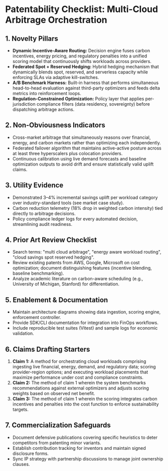 # Patentability Checklist: Multi-Cloud Arbitrage Orchestration

## 1. Novelty Pillars

- **Dynamic Incentive-Aware Routing:** Decision engine fuses carbon incentives, energy pricing, and regulatory penalties into a unified scoring model that continuously shifts workloads across providers.
- **Federated Spot + Reserved Hedging:** Hybrid hedging mechanism that dynamically blends spot, reserved, and serverless capacity while enforcing SLAs via adaptive kill-switches.
- **A/B Benchmark Harness:** Built-in harness that performs simultaneous head-to-head evaluation against third-party optimizers and feeds delta metrics into reinforcement loops.
- **Regulation-Constrained Optimization:** Policy layer that applies per-jurisdiction compliance filters (data residency, sovereignty) before dispatching arbitrage actions.

## 2. Non-Obviousness Indicators

- Cross-market arbitrage that simultaneously reasons over financial, energy, and carbon markets rather than optimizing each independently.
- Federated failover algorithm that maintains active-active posture across at least three hyperscalers plus colocation providers.
- Continuous calibration using live demand forecasts and baseline optimization outputs to avoid drift and ensure statistically valid uplift claims.

## 3. Utility Evidence

- Demonstrated 3–4% incremental savings uplift per workload category over industry-standard tools (see market case study).
- Carbon reduction telemetry (18% drop in weighted carbon intensity) tied directly to arbitrage decisions.
- Policy compliance ledger logs for every automated decision, streamlining audit readiness.

## 4. Prior Art Review Checklist

- Search terms: "multi cloud arbitrage", "energy aware workload routing", "cloud savings spot reserved hedging".
- Review existing patents from AWS, Google, Microsoft on cost optimization; document distinguishing features (incentive blending, baseline benchmarking).
- Analyze academic literature on carbon-aware scheduling (e.g., University of Michigan, Stanford) for differentiation.

## 5. Enablement & Documentation

- Maintain architecture diagrams showing data ingestion, scoring engine, enforcement controller.
- Provide SDK/CLI documentation for integration into FinOps workflows.
- Include reproducible test suites (Vitest) and sample logs for economic validation.

## 6. Claims Drafting Starters

1. **Claim 1:** A method for orchestrating cloud workloads comprising ingesting live financial, energy, demand, and regulatory data; scoring provider-region options; and executing workload placements that maximize performance under cost and compliance constraints.
2. **Claim 2:** The method of claim 1 wherein the system benchmarks recommendations against external optimizers and adjusts scoring weights based on observed net benefit.
3. **Claim 3:** The method of claim 1 wherein the scoring integrates carbon incentives and penalties into the cost function to enforce sustainability targets.

## 7. Commercialization Safeguards

- Document defensive publications covering specific heuristics to deter competitors from patenting minor variants.
- Establish contribution tracking for inventors and maintain signed disclosure forms.
- Sync IP strategy with partnership discussions to manage joint ownership clauses.
